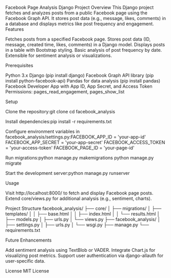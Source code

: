 Facebook Page Analysis Django Project
Overview
This Django project fetches and analyzes posts from a public Facebook page using the Facebook Graph API. It stores post data (e.g., message, likes, comments) in a database and displays metrics like post frequency and engagement.
Features

Fetches posts from a specified Facebook page.
Stores post data (ID, message, created time, likes, comments) in a Django model.
Displays posts in a table with Bootstrap styling.
Basic analysis of post frequency by date.
Extensible for sentiment analysis or visualizations.

Prerequisites

Python 3.x
Django (pip install django)
Facebook Graph API library (pip install python-facebook-api)
Pandas for data analysis (pip install pandas)
Facebook Developer App with App ID, App Secret, and Access Token
Permissions: pages_read_engagement, pages_show_list

Setup

Clone the repository:git clone <repository-url>
cd facebook_analysis


Install dependencies:pip install -r requirements.txt


Configure environment variables in facebook_analysis/settings.py:FACEBOOK_APP_ID = 'your-app-id'
FACEBOOK_APP_SECRET = 'your-app-secret'
FACEBOOK_ACCESS_TOKEN = 'your-access-token'
FACEBOOK_PAGE_ID = 'your-page-id'


Run migrations:python manage.py makemigrations
python manage.py migrate


Start the development server:python manage.py runserver



Usage

Visit http://localhost:8000/ to fetch and display Facebook page posts.
Extend core/views.py for additional analysis (e.g., sentiment, charts).

Project Structure
facebook_analysis/
├── core/
│   ├── migrations/
│   ├── templates/
│   │   ├── base.html
│   │   ├── index.html
│   │   └── results.html
│   ├── models.py
│   ├── urls.py
│   └── views.py
├── facebook_analysis/
│   ├── settings.py
│   ├── urls.py
│   └── wsgi.py
├── manage.py
└── requirements.txt

Future Enhancements

Add sentiment analysis using TextBlob or VADER.
Integrate Chart.js for visualizing post metrics.
Support user authentication via django-allauth for user-specific data.

License
MIT License

